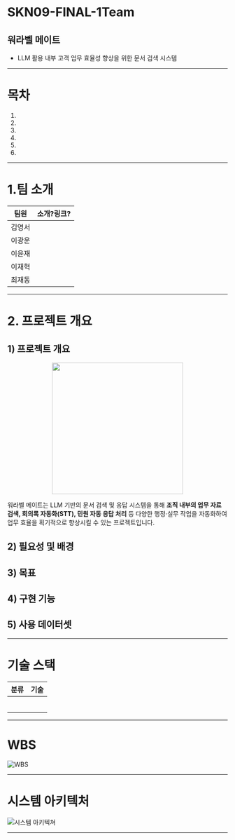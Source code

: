 # SKN09-FINAL-1Team
## 워라벨 메이트
- LLM 활용 내부 고객 업무 효율성 향상을 위한 문서 검색 시스템
 
---

# 목차
1. 
2. 
3. 
4. 
5. 
6.

---
# 1.팀 소개
|팀원|소개?링크?|
|--|--|
|김영서||
|이광운||
|이윤재||
|이재혁||
|최재동||

---
# 2. 프로젝트 개요

## 1) 프로젝트 개요
<p align="center">
  <img src="https://github.com/user-attachments/assets/786e722c-41b7-461f-ad77-816c858d0b7c" width="300"/>
</p>

워라벨 메이트는 LLM 기반의 문서 검색 및 응답 시스템을 통해 **조직 내부의 업무 자료 검색, 회의록 자동화(STT), 민원 자동 응답 처리** 등 다양한 행정·실무 작업을 자동화하여 업무 효율을 획기적으로 향상시킬 수 있는 프로젝트입니다.

## 2) 필요성 및 배경
## 3) 목표
## 4) 구현 기능
## 5) 사용 데이터셋

---
# 기술 스택
|분류|기술|
|--|--|
|||
|||
|||
|||
|||
|||


---
# WBS
![WBS](https://github.com/user-attachments/assets/7d978a23-f0a7-4f1f-905b-ef4d25263c61)

---
# 시스템 아키텍처
![시스템 아키텍쳐](https://github.com/user-attachments/assets/728049de-07c4-4952-a4f2-c4169afc7a2b)


---
# 
